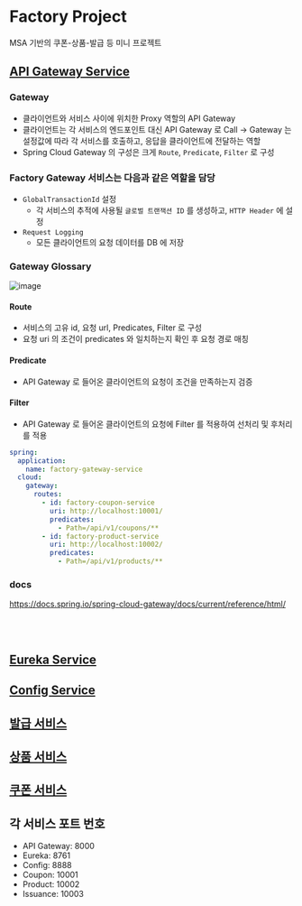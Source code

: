 # Factory Project
MSA 기반의 쿠폰-상품-발급 등 미니 프로젝트

## [API Gateway Service](https://github.com/factory-msa/factory-api-gateway)

### Gateway
- 클라이언트와 서비스 사이에 위치한 Proxy 역할의 API Gateway
- 클라이언트는 각 서비스의 엔드포인트 대신 API Gateway 로 Call -> Gateway 는 설정값에 따라 각 서비스를 호출하고, 응답을 클라이언트에 전달하는 역할
- Spring Cloud Gateway 의 구성은 크게 `Route`, `Predicate`, `Filter` 로 구성

### Factory Gateway 서비스는 다음과 같은 역할을 담당
- `GlobalTransactionId` 설정
  - 각 서비스의 추적에 사용될 `글로벌 트랜잭션 ID` 를 생성하고, `HTTP Header` 에 설정
- `Request Logging`
  - 모든 클라이언트의 요청 데이터를 DB 에 저장

### Gateway Glossary
![image](https://github.com/JuHyun419/study/assets/50076031/5b21f55f-5789-4ae4-8741-f9f930a86c21)

#### Route
- 서비스의 고유 id, 요청 url, Predicates, Filter 로 구성
- 요청 uri 의 조건이 predicates 와 일치하는지 확인 후 요청 경로 매칭
#### Predicate
- API Gateway 로 들어온 클라이언트의 요청이 조건을 만족하는지 검증
#### Filter
- API Gateway 로 들어온 클라이언트의 요청에 Filter 를 적용하여 선처리 및 후처리를 적용

```yml
spring:
  application:
    name: factory-gateway-service
  cloud:
    gateway:
      routes:
        - id: factory-coupon-service
          uri: http://localhost:10001/
          predicates:
            - Path=/api/v1/coupons/**
        - id: factory-product-service
          uri: http://localhost:10002/
          predicates:
            - Path=/api/v1/products/**
```


### docs
https://docs.spring.io/spring-cloud-gateway/docs/current/reference/html/

<br/><br/>

## [Eureka Service](https://github.com/factory-msa/factory-eureka)

## [Config Service](https://github.com/factory-msa/factory-config)

## [발급 서비스](https://github.com/factory-msa/factory-issuance)

## [상품 서비스](https://github.com/factory-msa/factory-product)

## [쿠폰 서비스](https://github.com/factory-msa/factory-coupon)


## 각 서비스 포트 번호
- API Gateway: 8000
- Eureka: 8761
- Config: 8888
- Coupon: 10001
- Product: 10002
- Issuance: 10003
